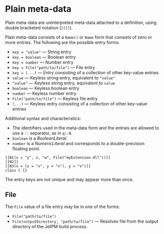 # Plain meta-data

Plain meta-data are uninterpreted meta-data attached to a definition, using double bracketed notation (`[[]]`).

Plain meta-data consists of a `Name()` or `Name` form that consists of zero or more entries. The following are the possible entry forms:

* `key = "value"` — String entry
* `key = boolean` — Boolean entry
* `key = number` — Number entry
* `key = File("path/to/file")` — File entry
* `key = (...)` — Entry consisting of a collection of other key-value entries
* `value` — Keyless string entry, equivalent to `"value"`
* `"value"` — Keyless string entry, equivalent to `value`
* `boolean` — Keyless boolean entry
* `number` — Keyless number entry
* `File("path/to/file")` — Keyless file entry
* `(...)` — Keyless entry consisting of a collection of other key-value entries

Additional syntax and characteristics:

* The identifiers used in the meta-data form and the entries are allowed to use a `::` separator, as in `q::N`.
* `boolean` is a *BooleanLiteral*.
* `number` is a *NumericLiteral* and corresponds to a double-precision floating point.

```
[[N1(x = "y", z, "w", File("myExtension.dll"))]]
[[N2]]
[[N3(x = (x = "v", y = "v"), y = "v")]]
class C {}
```

The entry keys are not unique and may appear more than once.

## File

The `File` value of a file entry may be in one of the forms:

* `File("path/to/file")`
* `File(outputDirectory, "path/to/file")` — Resolves file from the output directory of the JetPM build process.